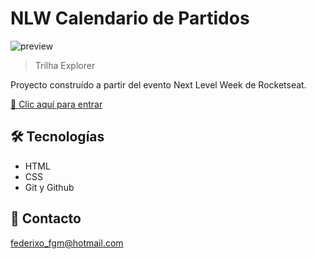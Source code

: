 # NLW Calendario de Partidos

![preview](./.github/preview.png)

> Trilha Explorer

Proyecto construído a partir del evento Next Level Week de Rocketseat.

[🔗 Clic aquí para entrar](https://nerodovahkiin.github.io/nlw-esports-explorer/)


## 🛠 Tecnologías

- HTML
- CSS
- Git y Github

## 💛 Contacto

federixo_fgm@hotmail.com